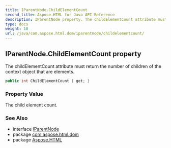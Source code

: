 ```yaml
---
title: IParentNode.ChildElementCount
second_title: Aspose.HTML for Java API Reference
description: IParentNode property. The childElementCount attribute must return the number of children of the context object that are elements
type: docs
weight: 10
url: /java/com.aspose.html.dom/iparentnode/childelementcount/
---
```

## IParentNode.ChildElementCount property

The childElementCount attribute must return the number of children of the context object that are elements.

```java
public int ChildElementCount { get; }
```

### Property Value

The child element count.

### See Also

* interface [IParentNode](../)
* package [com.aspose.html.dom](../../iparentnode/)
* package [Aspose.HTML](../../../)

